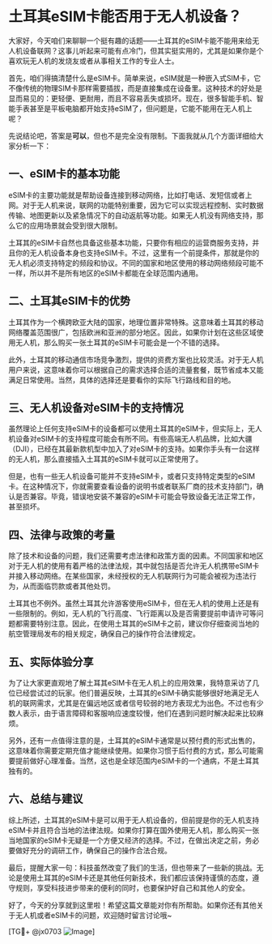 # 土耳其eSIM卡能否用于无人机设备？

大家好，今天咱们来聊聊一个挺有趣的话题——土耳其的eSIM卡能不能用来给无人机设备联网？这事儿听起来可能有点冷门，但其实挺实用的，尤其是如果你是个喜欢玩无人机的发烧友或者从事相关工作的专业人士。

首先，咱们得搞清楚什么是eSIM卡。简单来说，eSIM就是一种嵌入式SIM卡，它不像传统的物理SIM卡那样需要插拔，而是直接集成在设备里。这种技术的好处是显而易见的：更轻便、更耐用，而且不容易丢失或损坏。现在，很多智能手机、智能手表甚至是平板电脑都开始支持eSIM了，但问题是，它能不能用在无人机上呢？

先说结论吧，答案是**可以**，但也不是完全没有限制。下面我就从几个方面详细给大家分析一下：

## 一、eSIM卡的基本功能

eSIM卡的主要功能就是帮助设备连接到移动网络，比如打电话、发短信或者上网。对于无人机来说，联网的功能特别重要，因为它可以实现远程控制、实时数据传输、地图更新以及紧急情况下的自动返航等功能。如果无人机没有网络支持，那么它的应用场景就会受到很大限制。

土耳其的eSIM卡自然也具备这些基本功能，只要你有相应的运营商服务支持，并且你的无人机设备本身也支持eSIM卡。不过，这里有一个前提条件，那就是你的无人机必须支持特定的频段和协议。不同的国家和地区使用的移动网络频段可能不一样，所以并不是所有地区的eSIM卡都能在全球范围内通用。

## 二、土耳其eSIM卡的优势

土耳其作为一个横跨欧亚大陆的国家，地理位置非常特殊。这意味着土耳其的移动网络覆盖范围很广，包括欧洲和亚洲的部分地区。因此，如果你计划在这些区域使用无人机，那么购买一张土耳其的eSIM卡可能会是一个不错的选择。

此外，土耳其的移动通信市场竞争激烈，提供的资费方案也比较灵活。对于无人机用户来说，这意味着你可以根据自己的需求选择合适的流量套餐，既节省成本又能满足日常使用。当然，具体的选择还是要看你的实际飞行路线和目的地。

## 三、无人机设备对eSIM卡的支持情况

虽然理论上任何支持eSIM卡的设备都可以使用土耳其的eSIM卡，但实际上，无人机设备对eSIM卡的支持程度可能会有所不同。有些高端无人机品牌，比如大疆（DJI），已经在其最新款机型中加入了对eSIM卡的支持。如果你手头有一台这样的无人机，那么直接插入土耳其的eSIM卡就可以正常使用了。

但是，也有一些无人机设备可能并不支持eSIM卡，或者只支持特定类型的eSIM卡。在这种情况下，你就需要查看设备的说明书或者联系厂商的技术支持部门，确认是否兼容。毕竟，错误地安装不兼容的eSIM卡可能会导致设备无法正常工作，甚至损坏。

## 四、法律与政策的考量

除了技术和设备的问题，我们还需要考虑法律和政策方面的因素。不同国家和地区对于无人机的使用有着严格的法律法规，其中就包括是否允许无人机携带eSIM卡并接入移动网络。在某些国家，未经授权的无人机联网行为可能会被视为违法行为，从而面临罚款或者其他处罚。

土耳其也不例外。虽然土耳其允许游客使用eSIM卡，但在无人机的使用上还是有一些限制的。例如，无人机的飞行高度、飞行距离以及是否需要提前申请许可等问题都需要特别注意。因此，在使用土耳其的eSIM卡之前，建议你仔细查阅当地的航空管理局发布的相关规定，确保自己的操作符合法律规定。

## 五、实际体验分享

为了让大家更直观地了解土耳其eSIM卡在无人机上的应用效果，我特意采访了几位已经尝试过的玩家。他们普遍反映，土耳其的eSIM卡确实能够很好地满足无人机的联网需求，尤其是在偏远地区或者信号较弱的地方表现尤为出色。不过也有少数人表示，由于语言障碍和客服响应速度较慢，他们在遇到问题时解决起来比较麻烦。

另外，还有一点值得注意的是，土耳其的eSIM卡通常是以预付费的形式出售的，这意味着你需要定期充值才能继续使用。如果你习惯于后付费的方式，那么可能需要提前做好心理准备。当然，这也是全球范围内eSIM卡的一个通病，不是土耳其独有的。

## 六、总结与建议

综上所述，土耳其的eSIM卡是可以用于无人机设备的，但前提是你的无人机支持eSIM卡并且符合当地的法律法规。如果你打算在国外使用无人机，那么购买一张当地国家的eSIM卡无疑是一个方便又经济的选择。不过，在做出决定之前，务必要做好充分的调研工作，确保自己的操作合法合规。

最后，提醒大家一句：科技虽然改变了我们的生活，但也带来了一些新的挑战。无论是使用土耳其的eSIM卡还是其他任何新技术，我们都应该保持谨慎的态度，遵守规则，享受科技进步带来的便利的同时，也要保护好自己和其他人的安全。

好了，今天的分享就到这里啦！希望这篇文章能对你有所帮助。如果你还有其他关于无人机或者eSIM卡的问题，欢迎随时留言讨论哦~

[TG💪+ @jx0703 ![Image](https://github.com/user-attachments/assets/dbca1d08-cadb-493c-b0ec-ad6f7a83f270)]